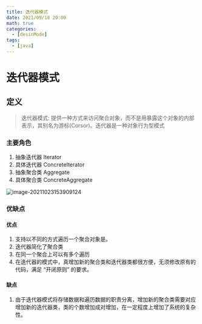 ```yaml
---
title: 迭代器模式
date: 2021/09/18 20:00
math: true
categories:
  - [desinMode]
tags:
  - [java]
---
```


# 迭代器模式

## 定义

> 迭代器模式: 提供一种方式来访问聚合对象，而不是用暴露这个对象的内部表示，其别名为游标(Corsor)。迭代器是一种对象行为型模式

### 主要角色

1. 抽象迭代器 Iterator
2. 具体迭代器 ConcreteIterator
3. 抽象聚合类 Aggregate
4. 具体聚合类 ConcreteAggregate

![image-20211023153909124](https://cdn.jsdelivr.net/gh/xiaou66/picture@master/image/1634974758418image-20211023153909124.png)

### 优缺点

#### 优点

1. 支持以不同的方式遍历一个聚合对象是。
2. 迭代器简化了聚合类
3. 在同一个聚合上可以有多个遍历
4. 在迭代器的模式中，真增加新的聚合类和迭代器类都很方便，无须修改原有的代码，满足 “开闭原则” 的要求。

#### 缺点

1. 由于迭代器模式将存储数据和遍历数据的职责分离，增加新的聚合类需要对应增加新的迭代器类，类的个数增加成对增加，在一定程度上增加了系统的复杂性。

